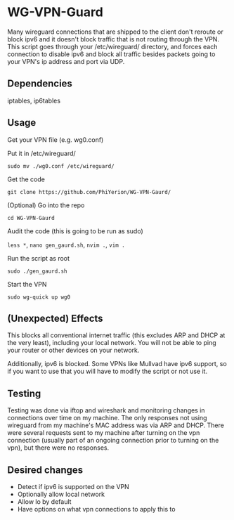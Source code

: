 # WG-VPN-Guard
Many wireguard connections that are shipped to the client don't reroute or block ipv6 and it doesn't block traffic that is not routing through the VPN. This script goes through your /etc/wireguard/ directory, and forces each connection to disable ipv6 and block all traffic besides packets going to your VPN's ip address and port via UDP.

## Dependencies
iptables, ip6tables

## Usage
Get your VPN file (e.g. wg0.conf)

Put it in /etc/wireguard/

`sudo mv ./wg0.conf /etc/wireguard/`

Get the code

`git clone https://github.com/PhiYerion/WG-VPN-Gaurd/`

(Optional) Go into the repo

`cd WG-VPN-Gaurd`

Audit the code (this is going to be run as sudo)

`less *`, `nano gen_gaurd.sh`, `nvim .`, `vim .`

Run the script as root

`sudo ./gen_gaurd.sh`

Start the VPN

`sudo wg-quick up wg0`

## (Unexpected) Effects
This blocks all conventional internet traffic (this excludes ARP and DHCP at the very least), including your local network. You will not be able to ping your router or other devices on your network.

Additionally, ipv6 is blocked. Some VPNs like Mullvad have ipv6 support, so if you want to use that you will have to modify the script or not use it.

## Testing
Testing was done via iftop and wireshark and monitoring changes in connections over time on my machine. The only responses not using wireguard from my machine's MAC address was via ARP and DHCP. There were several requests sent to my machine after turning on the vpn connection (usually part of an ongoing connection prior to turning on the vpn), but there were no responses.

## Desired changes
- Detect if ipv6 is supported on the VPN
- Optionally allow local network
- Allow lo by default
- Have options on what vpn connections to apply this to
